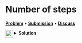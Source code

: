 # Number of steps

<p>
<a href="https://www.hackerearth.com/practice/basic-programming/input-output/basics-of-input-output/practice-problems/algorithm/make-all-equal-90a21ab2/"><b>Problem</b></a> • <a href="https://www.hackerearth.com/submission/69056224/"><b>Submission</b></a>  • <a href="https://www.hackerearth.com/practice/basic-programming/input-output/basics-of-input-output/practice-problems/algorithm/make-all-equal-90a21ab2/discussion/solution-accepted-sw-9d5c9a4b"><b>Discuss</b></a>
</p>

<details>
<summary>
    <img src="https://git.io/JDE5D" height="24" align="left" alt="swift">
    <b>Solution</b>
</summary>

<br/>

```swift
readLine(strippingNewline: true)!
let secondLine = intArr(readLine(strippingNewline: true)!)
let thirdLine = intArr(readLine(strippingNewline: true)!)
print(getSteps(a: secondLine, b: thirdLine))

func intArr(_ str: String) -> [Int] {
    let split = str.split(separator: " ")
    return split.compactMap({ Int($0) })
}

func getSteps(a: [Int], b: [Int]) -> Int {
    guard a.count > 1, var min = a.min() else { return -1 }
    while min > 0 {
        let steps = stepsForMin(min, a: a, b: b)
        if steps == -1 { min -= 1 } else { return steps }
    }
    return -1
}

func stepsForMin(_ min: Int, a: [Int], b: [Int]) -> Int {
    var result = 0
    for (idx, val) in a.enumerated() {
        var value = val
        while value > min && val > b[idx] {
            value -= b[idx]
            result += 1
        }
        if value != min { return -1 }
    }
    return result
}
```
    
</details>

